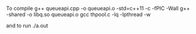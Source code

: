 To compile
g++ queueapi.cpp -o queueapi.o -std=c++11 -c -fPIC -Wall
g++ -shared -o libq.so queueapi.o
gcc thpool.c -lq -lpthread -w


and to run ./a.out